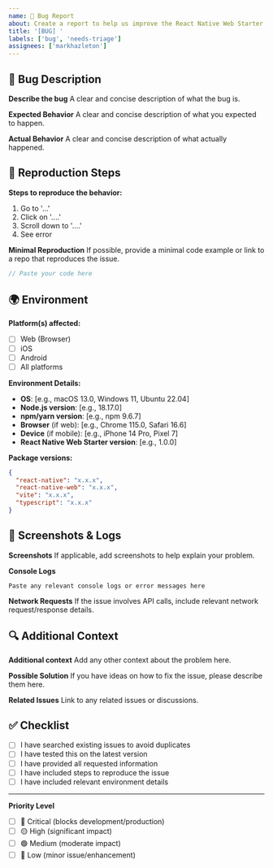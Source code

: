 ```yaml
---
name: 🐛 Bug Report
about: Create a report to help us improve the React Native Web Starter
title: '[BUG] '
labels: ['bug', 'needs-triage']
assignees: ['markhazleton']
---
```


## 🐛 Bug Description

**Describe the bug**
A clear and concise description of what the bug is.

**Expected Behavior**
A clear and concise description of what you expected to happen.

**Actual Behavior**
A clear and concise description of what actually happened.

## 🔄 Reproduction Steps

**Steps to reproduce the behavior:**
1. Go to '...'
2. Click on '....'
3. Scroll down to '....'
4. See error

**Minimal Reproduction**
If possible, provide a minimal code example or link to a repo that reproduces the issue.

```typescript
// Paste your code here
```

## 🌍 Environment

**Platform(s) affected:**
- [ ] Web (Browser)
- [ ] iOS
- [ ] Android
- [ ] All platforms

**Environment Details:**
- **OS**: [e.g., macOS 13.0, Windows 11, Ubuntu 22.04]
- **Node.js version**: [e.g., 18.17.0]
- **npm/yarn version**: [e.g., npm 9.6.7]
- **Browser** (if web): [e.g., Chrome 115.0, Safari 16.6]
- **Device** (if mobile): [e.g., iPhone 14 Pro, Pixel 7]
- **React Native Web Starter version**: [e.g., 1.0.0]

**Package versions:**
```json
{
  "react-native": "x.x.x",
  "react-native-web": "x.x.x",
  "vite": "x.x.x",
  "typescript": "x.x.x"
}
```

## 📸 Screenshots & Logs

**Screenshots**
If applicable, add screenshots to help explain your problem.

**Console Logs**
```
Paste any relevant console logs or error messages here
```

**Network Requests**
If the issue involves API calls, include relevant network request/response details.

## 🔍 Additional Context

**Additional context**
Add any other context about the problem here.

**Possible Solution**
If you have ideas on how to fix the issue, please describe them here.

**Related Issues**
Link to any related issues or discussions.

## ✅ Checklist

- [ ] I have searched existing issues to avoid duplicates
- [ ] I have tested this on the latest version
- [ ] I have provided all requested information
- [ ] I have included steps to reproduce the issue
- [ ] I have included relevant environment details

---

**Priority Level**
- [ ] 🔴 Critical (blocks development/production)
- [ ] 🟡 High (significant impact)
- [ ] 🟢 Medium (moderate impact)
- [ ] 🔵 Low (minor issue/enhancement)

